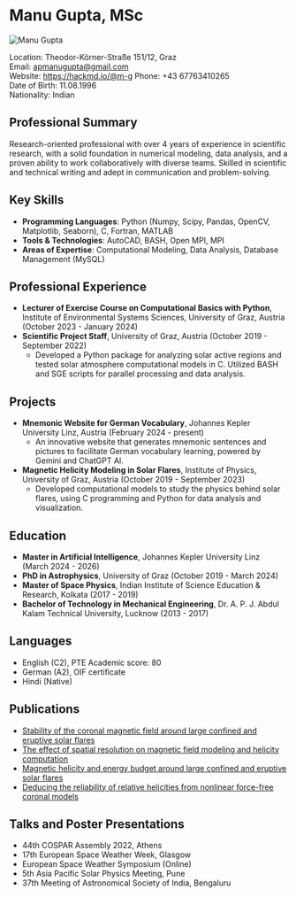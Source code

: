 
# Manu Gupta, MSc

![Manu Gupta](https://drive.google.com/file/d/1kYjHvKRUEXs3jOUa6Ml_Oxt4JKBZS20r/view?usp=sharing)

Location: Theodor-Körner-Straße 151/12, Graz  
Email: [apmanugupta@gmail.com](mailto:apmanugupta@gmail.com)  
Website: https://hackmd.io/@m-g
Phone: +43 67763410265  
Date of Birth: 11.08.1996  
Nationality: Indian

## Professional Summary

Research-oriented professional with over 4 years of experience in scientific research, with a solid foundation in numerical modeling, data analysis, and a proven ability to work collaboratively with diverse teams. Skilled in scientific and technical writing and adept in communication and problem-solving.

## Key Skills

- **Programming Languages**: Python (Numpy, Scipy, Pandas, OpenCV, Matplotlib, Seaborn), C, Fortran, MATLAB
- **Tools & Technologies**: AutoCAD, BASH, Open MPI, MPI
- **Areas of Expertise**: Computational Modeling, Data Analysis, Database Management (MySQL)

## Professional Experience

- **Lecturer of Exercise Course on Computational Basics with Python**, Institute of Environmental Systems Sciences, University of Graz, Austria (October 2023 - January 2024)
- **Scientific Project Staff**, University of Graz, Austria (October 2019 - September 2022)
  - Developed a Python package for analyzing solar active regions and tested solar atmosphere computational models in C. Utilized BASH and SGE scripts for parallel processing and data analysis.

## Projects

- **Mnemonic Website for German Vocabulary**, Johannes Kepler University Linz, Austria (February 2024 - present)
  - An innovative website that generates mnemonic sentences and pictures to facilitate German vocabulary learning, powered by Gemini and ChatGPT AI.
- **Magnetic Helicity Modeling in Solar Flares**, Institute of Physics, University of Graz, Austria (October 2019 - September 2023)
  - Developed computational models to study the physics behind solar flares, using C programming and Python for data analysis and visualization.

## Education

- **Master in Artificial Intelligence**, Johannes Kepler University Linz (March 2024 - 2026)
- **PhD in Astrophysics**, University of Graz (October 2019 - March 2024)
- **Master of Space Physics**, Indian Institute of Science Education & Research, Kolkata (2017 - 2019)
- **Bachelor of Technology in Mechanical Engineering**, Dr. A. P. J. Abdul Kalam Technical University, Lucknow (2013 - 2017)

## Languages

- English (C2), PTE Academic score: 80
- German (A2), OIF certificate
- Hindi (Native)

## Publications

- [Stability of the coronal magnetic field around large confined and eruptive solar flares](https://doi.org/10.48550/arXiv.2402.12254)
- [The effect of spatial resolution on magnetic field modeling and helicity computation](https://doi.org/10.1051/0004-6361/202243222)
- [Magnetic helicity and energy budget around large confined and eruptive solar flares](https://arxiv.org/abs/2106.08781)
- [Deducing the reliability of relative helicities from nonlinear force-free coronal models](https://doi.org/10.1051/0004-6361/202038921)

## Talks and Poster Presentations

- 44th COSPAR Assembly 2022, Athens
- 17th European Space Weather Week, Glasgow
- European Space Weather Symposium (Online)
- 5th Asia Pacific Solar Physics Meeting, Pune
- 37th Meeting of Astronomical Society of India, Bengaluru
```
